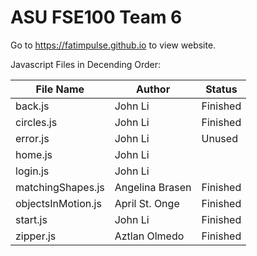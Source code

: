 ASU FSE100 Team 6
====================

Go to https://fatimpulse.github.io to view website.

Javascript Files in Decending Order: 

File Name | Author | Status
----------|--------|--------
back.js | John Li | Finished
circles.js | John Li | Finished
error.js | John Li | Unused
home.js | John Li | 
login.js | John Li | 
matchingShapes.js | Angelina Brasen | Finished
objectsInMotion.js | April St. Onge | Finished
start.js | John Li | Finished
zipper.js | Aztlan Olmedo | Finished
